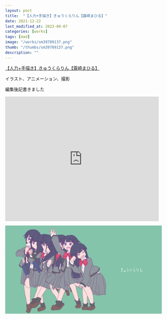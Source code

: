 ```yaml
---
layout: post
title:  "【人力+手描き】きゅうくらりん【露崎まひる】"
date: 2021-12-22
last_modified_at: 2023-09-07
categories: [works]
tags: [mad]
image: "/works/sm39789137.png"
thumb: "/thumbs/sm39789137.png"
description: ""
---
```


<script type="application/javascript" src="https://embed.nicovideo.jp/watch/sm39789137/script?w=640&h=360"></script><noscript><a href="https://www.nicovideo.jp/watch/sm39789137">【人力+手描き】きゅうくらりん【露崎まひる】</a></noscript>

イラスト、アニメーション、撮影

編集後記書きました

<iframe class="note-embed" src="https://note.com/embed/notes/na6f3747032e6" style="border: 0; display: block; max-width: 99%; width: 494px; padding: 0px; margin: 10px 0px; position: static; visibility: visible;" height="400"></iframe><script async src="https://note.com/scripts/embed.js" charset="utf-8"></script>

![Alt text](/works/sm39789137.png)